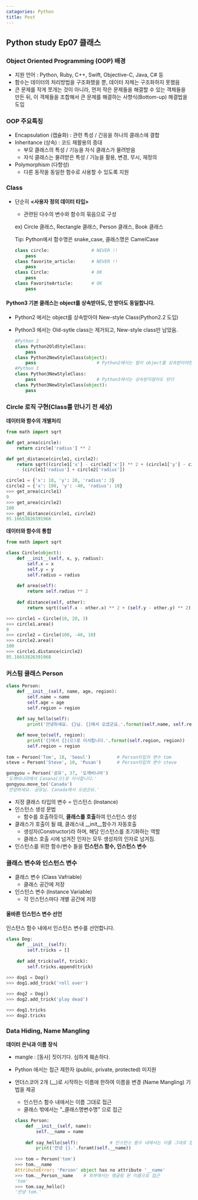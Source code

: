 ```yaml
---
catagories: Python
title: Post
---
```



## Python study Ep07 클래스



### Object Oriented Programming (OOP) 배경

- 지원 언어 : Python, Ruby, C++, Swift, Objective-C, Java, C# 등
- 함수는 데이터의 처리방법을 구조화했을 뿐, 데이터 자체는 구조화하지 못했음
- 큰 문제를 작게 쪼개는 것이 아니라, 먼저 작은 문제들을 해결할 수 있는 객체들을 만든 뒤, 이 객체들을 조합해서 큰 문제를 해결하는 사향식(Bottom-up) 해결법을 도입

### OOP 주요특징

- Encapsulation (캡슐화) : 관련 특성 / 긴응을 하나의 클래스에 결합
- Inheritance (상속) : 코드 재활용의 증대
  - 부모 클래스의 특성 / 기능을 자식 클래스가 물려받음
  - 자식 클래스는 물려받은 특성 / 기능을 활용, 변경, 무시, 재정의
- Polymorphism (다향성)
  - 다른 동작을 동일한 함수로 사용할 수 있도록 지원

### Class

- 단순히 **<사용자 정의 데이터 타입>**

  - 관련된 다수의 변수와 함수의 묶음으로 구성

  ex) Circle 클래스, Rectangle 클래스, Person 클래스, Book 클래스

  Tip: Python에서 함수명은 snake_case, 클래스명은 CamelCase

  ```python
  class circle:                # NEVER !!
      pass
  class favorite_article:      # NEVER !!
      pass
  class Circle:                # OK
      pass
  class FavoriteArticle:       # OK
      pass
  ```

#### Python3 기본 클래스는 object를 상속받아도, 안 받아도 동일합니다.

- Python2 에서는 object를 상속받아야 New-style Class(Python2.2 도입)

- Python3 에서는 Old-sytle class는 제거되고, New-style class만 남았음.

  ```python
  #Python 2
  class Python2OldStyleClass:
      pass
  class Python2NewStyleClass(object):  
      pass                       # Python2에서는 필이 object를 상속받아야한다
  #Python 3
  class Python3NewStyleClass:
      pass                       # Python3에서는 상속받지않아도 된다
  class Python3NewStyleClass(object):
      pass
  ```

### Circle 로직 구현(Class를 만나기 전 세상)

**데이터와 함수의 개별처리**

```python
from math import sqrt

def get_area(circle):
    return circle['radius'] ** 2

def get_distance(circle1, circle2):
    return sqrt((circle1['x'] - circle2['x']) ** 2 + (circle1['y'] - circle2['y']) ** 2) \
    - (circle1['radius'] + circle2['radius'])

circle1 = {'x': 10, 'y': 20, 'radius': 3}
circle2 = {'x': 100, 'y': -40, 'radius': 10}                                                      
>>> get_area(circle1)
9
>>> get_area(circle2)
100
>>> get_distance(circle1, circle2)
95.16653826391968                                                    
```



**데이터와 함수의 통합**

```python
from math import sqrt

class Circle(object):
    def __init__(self, x, y, radius):
        self.x = x
        self.y = y
        self.radius = radius
        
    def area(self):
        return self.radius ** 2
    
    def distance(self, other):
        return sqrt((self.x - other.x) ** 2 + (self.y - other.y) ** 2) - (self.radius + other.radius)

>>> circle1 = Circle(10, 20, 3)
>>> circle1.area()
9
>>> circle2 = Circle(100, -40, 10)
>>> circle2.area()
100
>>> circle1.distance(circle2)
95.16653826391968
```



### 커스텀 클래스 Person

```python
class Person:
    def __init__(self, name, age, region):
        self.name = name
        self.age = age
        self.region = region
        
    def say_hello(self):
        print('안녕하세요. {}님. {}에서 오셨군요.'.format(self.name, self.region))

    def move_to(self, region):
        print('{}에서 {}(으)로 이사합니다.'.format(self.region, region))
        self.region = region
        
tom = Person('Tom', 10, 'Seoul')          # Person타입의 변수 tom
steve = Person('Steve', 10, 'Pusan')      # Person타입의 변수 steve

gongyou = Person('공유', 37, '도깨비나라')
'도깨비나라에서 Canana(으)로 이사합니다.'
gongyou.move_to('Canada')
'안녕하세요. 공유님. Canada에서 오셨군요.'
```

- 지정 클래스 타입의 변수 = 인스턴스 (Instance)
- 인스턴스 생성 문법
  - 함수를 호출하듯이, **클래스를 호출**하여 인스턴스 생성
- 클래스가 호출이 될 떄, 클래스내 \__init__함수가 자동호출
  - 생성자(Constructor)라 하며, 해당 인스턴스를 초기화하는 역할
  - 클래스 호출 시에 넘겨진 인자는 모두 생성자의 인자로 넘겨짐.
- 인스턴스를 위한 함수/변수 들을 **인스턴스 함수, 인스턴스 변수**



### 클래스 변수와 인스턴스 변수

- 클래스 변수 (Class Vafriable)
  - 클래스 공간에 저장
- 인스턴스 변수 (Instance Variable)
  - 각 인스턴스마다 개별 공간에 저장

#### 올바른 인스턴스 변수 선언

인스턴스 함수 내에서 인스턴스 변수를 선언합니다.

```python
class Dog:
    def __init__(self):
        self.tricks = []
        
    def add_trick(self, trick):
        self.tricks.append(trick)
        
>>> dog1 = Dog()
>>> dog1.add_trick('roll over')

>>> dog2 = Dog()
>>> dog2.add_trick('play dead')

>>> dog1.tricks
>>> dog2.tricks
```



### Data Hiding, Name Mangling

**데이터 은닉과 이름 장식**

- mangle : [동사] 짓이기다. 심하게 훼손하다.

- Python 에서는 접근 제한자 (public, private, protected) 미지원

- 언더스코어 2개 (__)로 시작하는 이름에 한하여 이름을 변경 (Name Mangling) 기법을 제공

  - 인스턴스 함수 내에서는 이름 그대로 접근
  - 클래스 밖에서는 "_클래스명변수명" 으로 접근

  ```python
  class Person:
      def __init__(self, name):
          self.__name = name
          
      def say_hello(self):            # 인스턴스 함수 내에서는 이름 그대로 접근
          print('안녕 {}.'.foramt(self.__name))  
          
  >>> tom = Person('tom')
  >>> tom.__name
  AttributeError: 'Person' object has no attribute '__name'
  >>> tom.__Person__name    # 외부에서는 맹글링 된 이름으로 접근
  'tom'
  >>> tom.say_hello()
  '안녕 tom.'
  ```

  

